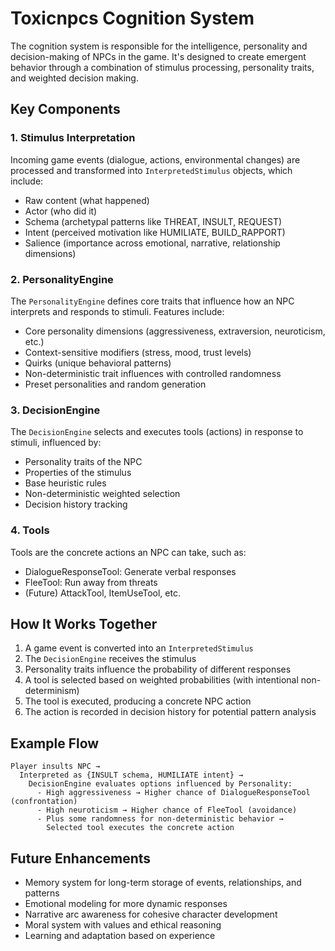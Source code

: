 # Toxicnpcs Cognition System

The cognition system is responsible for the intelligence, personality and decision-making of NPCs in the game. It's designed to create emergent behavior through a combination of stimulus processing, personality traits, and weighted decision making.

## Key Components

### 1. Stimulus Interpretation

Incoming game events (dialogue, actions, environmental changes) are processed and transformed into `InterpretedStimulus` objects, which include:

- Raw content (what happened)
- Actor (who did it)
- Schema (archetypal patterns like THREAT, INSULT, REQUEST)
- Intent (perceived motivation like HUMILIATE, BUILD_RAPPORT)
- Salience (importance across emotional, narrative, relationship dimensions)

### 2. PersonalityEngine

The `PersonalityEngine` defines core traits that influence how an NPC interprets and responds to stimuli. Features include:

- Core personality dimensions (aggressiveness, extraversion, neuroticism, etc.)
- Context-sensitive modifiers (stress, mood, trust levels)
- Quirks (unique behavioral patterns)
- Non-deterministic trait influences with controlled randomness
- Preset personalities and random generation

### 3. DecisionEngine

The `DecisionEngine` selects and executes tools (actions) in response to stimuli, influenced by:

- Personality traits of the NPC
- Properties of the stimulus
- Base heuristic rules
- Non-deterministic weighted selection
- Decision history tracking

### 4. Tools

Tools are the concrete actions an NPC can take, such as:

- DialogueResponseTool: Generate verbal responses
- FleeTool: Run away from threats
- (Future) AttackTool, ItemUseTool, etc.

## How It Works Together

1. A game event is converted into an `InterpretedStimulus`
2. The `DecisionEngine` receives the stimulus
3. Personality traits influence the probability of different responses
4. A tool is selected based on weighted probabilities (with intentional non-determinism)
5. The tool is executed, producing a concrete NPC action
6. The action is recorded in decision history for potential pattern analysis

## Example Flow

```
Player insults NPC →
  Interpreted as {INSULT schema, HUMILIATE intent} →
    DecisionEngine evaluates options influenced by Personality:
      - High aggressiveness → Higher chance of DialogueResponseTool (confrontation)
      - High neuroticism → Higher chance of FleeTool (avoidance)
      - Plus some randomness for non-deterministic behavior →
        Selected tool executes the concrete action
```

## Future Enhancements

- Memory system for long-term storage of events, relationships, and patterns
- Emotional modeling for more dynamic responses
- Narrative arc awareness for cohesive character development
- Moral system with values and ethical reasoning
- Learning and adaptation based on experience
